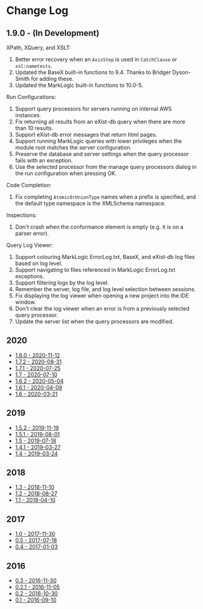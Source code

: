 # Change Log

## 1.9.0 - (In Development)

XPath, XQuery, and XSLT:

1. Better error recovery when an `AxisStep` is used in `CatchClause` or `xsl:nametests`.
1. Updated the BaseX built-in functions to 9.4. Thanks to Bridger Dyson-Smith for adding these.
1. Updated the MarkLogic built-in functions to 10.0-5.

Run Configurations:

1. Support query processors for servers running on internal AWS instances.
1. Fix returning all results from an eXist-db query when there are more than 10 results.
1. Support eXist-db error messages that return html pages.
1. Support running MarkLogic queries with lower privileges when the module root matches the server configuration.
1. Preserve the database and server settings when the query processor fails with an exception.
1. Use the selected processor from the manage query processors dialog in the run configuration when pressing OK.

Code Completion:

1. Fix completing `AtomicOrUnionType` names when a prefix is specified, and the
   default type namespace is the XMLSchema namespace.

Inspections:

1. Don't crash when the conformance element is empty (e.g. it is on a parser error).

Query Log Viewer:

1. Support colouring MarkLogic ErrorLog.txt, BaseX, and eXist-db log files based on log level.
1. Support navigating to files referenced in MarkLogic ErrorLog.txt exceptions.
1. Support filtering logs by the log level.
1. Remember the server, log file, and log level selection between sessions.
1. Fix displaying the log viewer when opening a new project into the IDE window.
1. Don't clear the log viewer when an error is from a previously selected query processor.
1. Update the server list when the query processors are modified.

## 2020

*  [1.8.0 - 2020-11-12](docs/_posts/2020-11-12-release-1.8.0.md)
*  [1.7.2 - 2020-08-31](docs/_posts/2020-08-31-release-1.7.2.md)
*  [1.7.1 - 2020-07-25](docs/_posts/2020-07-25-release-1.7.1.md)
*  [1.7 - 2020-07-10](docs/_posts/2020-07-10-release-1.7.md)
*  [1.6.2 - 2020-05-04](docs/_posts/2020-05-04-release-1.6.2.md)
*  [1.6.1 - 2020-04-09](docs/_posts/2020-04-09-release-1.6.1.md)
*  [1.6 - 2020-03-21](docs/_posts/2020-03-21-release-1.6.md)

## 2019

*  [1.5.2 - 2019-11-19](docs/_posts/2019-11-19-release-1.5.2.md)
*  [1.5.1 - 2019-08-01](docs/_posts/2019-08-01-release-1.5.1.md)
*  [1.5 - 2019-07-18](docs/_posts/2019-07-18-release-1.5.md)
*  [1.4.1 - 2019-03-27](docs/_posts/2019-03-27-release-1.4.1.md)
*  [1.4 - 2019-03-24](docs/_posts/2019-03-24-release-1.4.md)

## 2018

*  [1.3 - 2018-11-10](docs/_posts/2018-11-10-release-1.3.md)
*  [1.2 - 2018-08-27](docs/_posts/2018-08-27-release-1.2.md)
*  [1.1 - 2018-04-10](docs/_posts/2018-04-10-release-1.1.md)

## 2017

*  [1.0 - 2017-11-30](docs/_posts/2017-11-30-release-1.0.md)
*  [0.5 - 2017-07-18](docs/_posts/2017-07-18-release-0.5.md)
*  [0.4 - 2017-01-03](docs/_posts/2017-01-03-release-0.4.md)

## 2016

*  [0.3 - 2016-11-30](docs/_posts/2016-11-30-release-0.3.md)
*  [0.2.1 - 2016-11-05](docs/_posts/2016-11-05-release-0.2.1.md)
*  [0.2 - 2016-10-30](docs/_posts/2016-10-30-release-0.2.md)
*  [0.1 - 2016-09-10](docs/_posts/2016-09-10-release-0.1.md)
